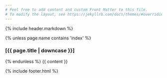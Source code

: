 ```yaml
---
# Feel free to add content and custom Front Matter to this file.
# To modify the layout, see https://jekyllrb.com/docs/themes/#overriding-theme-defaults
---
```


{% include header.markdown %}

<section class="main mt-5">
  <div class="container">
    <div class="row">
      <div class="page col-sm-12 col-md-8 offset-md-2">
      {% unless page.name contains 'index' %}
        <h3 class="text-right mb-4">[{{ page.title | downcase }}]</h3>
      {% endunless %}
        {{ content }}
      </div>
      <!-- end of .page .col-sm-8 etc -->
    </div>
    <!-- end of .row -->
  </div>
</section>

{% include footer.html %}
